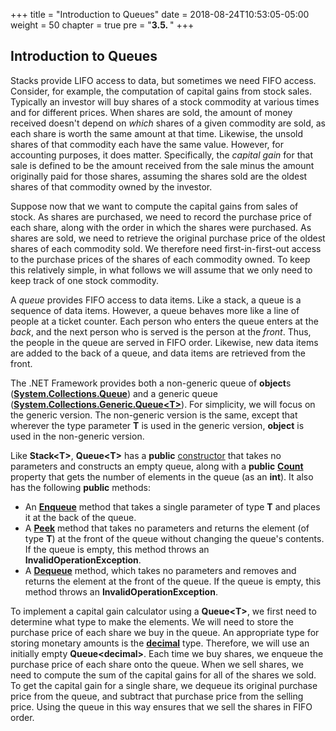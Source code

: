 +++
title = "Introduction to Queues"
date = 2018-08-24T10:53:05-05:00
weight = 50
chapter = true
pre = "<b>3.5. </b>"
+++

## Introduction to Queues

Stacks provide LIFO access to data, but sometimes we need FIFO access.
Consider, for example, the computation of capital gains from stock
sales. Typically an investor will buy shares of a stock commodity at
various times and for different prices. When shares are sold, the amount
of money received doesn't depend on *which* shares of a given commodity
are sold, as each share is worth the same amount at that time. Likewise,
the unsold shares of that commodity each have the same value. However,
for accounting purposes, it does matter. Specifically, the *capital
gain* for that sale is defined to be the amount received from the sale
minus the amount originally paid for those shares, assuming the shares
sold are the oldest shares of that commodity owned by the investor.

Suppose now that we want to compute the capital gains from sales of
stock. As shares are purchased, we need to record the purchase price of
each share, along with the order in which the shares were purchased. As
shares are sold, we need to retrieve the original purchase price of the
oldest shares of each commodity sold. We therefore need
first-in-first-out access to the purchase prices of the shares of each
commodity owned. To keep this relatively simple, in what follows we will
assume that we only need to keep track of one stock commodity.

A *queue* provides FIFO access to data items. Like a stack, a queue is a
sequence of data items. However, a queue behaves more like a line of
people at a ticket counter. Each person who enters the queue enters at
the *back*, and the next person who is served is the person at the
*front*. Thus, the people in the queue are served in FIFO order.
Likewise, new data items are added to the back of a queue, and data
items are retrieved from the front.

The .NET Framework provides both a non-generic queue of **object**s
([**System.Collections.Queue**](http://msdn.microsoft.com/en-us/library/system.collections.queue.aspx))
and a generic queue
([**System.Collections.Generic.Queue\<T\>**](http://msdn.microsoft.com/en-us/library/7977ey2c\(v=vs.110\).aspx)).
For simplicity, we will focus on the generic version. The non-generic
version is the same, except that wherever the type parameter **T** is
used in the generic version, **object** is used in the non-generic
version.

Like **Stack\<T\>**, **Queue\<T\>** has a **public**
[constructor](http://msdn.microsoft.com/en-us/library/e99tfk1a\(v=vs.110\).aspx)
that takes no parameters and constructs an empty queue, along with a
**public**
[**Count**](http://msdn.microsoft.com/en-us/library/fy0wwyz4\(v=vs.110\).aspx)
property that gets the number of elements in the queue (as an **int**).
It also has the following **public** methods:

  - An
    [**Enqueue**](http://msdn.microsoft.com/en-us/library/t249c2y7\(v=vs.110\).aspx)
    method that takes a single parameter of type **T** and places it at
    the back of the queue.
  - A
    [**Peek**](http://msdn.microsoft.com/en-us/library/1cz28y5c\(v=vs.110\).aspx)
    method that takes no parameters and returns the element (of type
    **T**) at the front of the queue without changing the queue's
    contents. If the queue is empty, this method throws an
    **InvalidOperationException**.
  - A
    [**Dequeue**](http://msdn.microsoft.com/en-us/library/1c8bzx97\(v=vs.110\).aspx)
    method, which takes no parameters and removes and returns the
    element at the front of the queue. If the queue is empty, this
    method throws an **InvalidOperationException**.

To implement a capital gain calculator using a **Queue\<T\>**, we first
need to determine what type to make the elements. We will need to store
the purchase price of each share we buy in the queue. An appropriate
type for storing monetary amounts is the
[**decimal**](/~rhowell/DataStructures/redirect/decimals) type.
Therefore, we will use an initially empty **Queue\<decimal\>**. Each
time we buy shares, we enqueue the purchase price of each share onto the
queue. When we sell shares, we need to compute the sum of the capital
gains for all of the shares we sold. To get the capital gain for a
single share, we dequeue its original purchase price from the queue, and
subtract that purchase price from the selling price. Using the queue in
this way ensures that we sell the shares in FIFO order.
